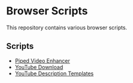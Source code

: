 # Browser Scripts

This repository contains various browser scripts.

## Scripts

- [Piped Video Enhancer](https://github.com/danielytuk/browser-scripts/tree/main/piped-video-enhancer)
- [YouTube Download](https://github.com/danielytuk/browser-scripts/tree/main/youtube-download-hijack)
- [YouTube Description Templates](https://github.com/danielytuk/browser-scripts/tree/main/youtube-upload-templates)
